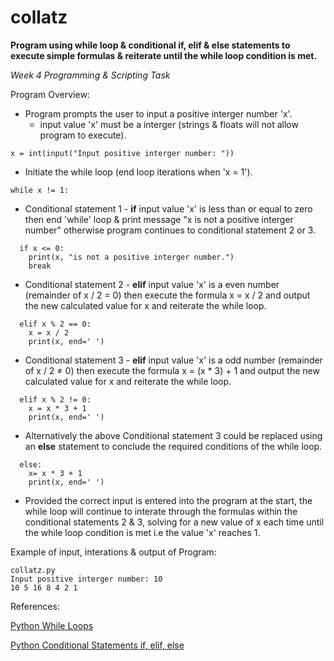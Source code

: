 # collatz
**Program using while loop & conditional if, elif & else statements to execute simple formulas & reiterate until the while loop condition is met.**

*Week 4 Programming & Scripting Task*

Program Overview:
- Program prompts the user to input a positive interger number 'x'.
  - input value 'x' must be a interger (strings & floats will not allow program to execute).
```
x = int(input("Input positive interger number: "))
```
- Initiate the while loop (end loop iterations when 'x = 1').
```
while x != 1:
```
- Conditional statement 1 - **if** input value 'x' is less than or equal to zero then end 'while' loop & print message "x is not a positive interger number" otherwise program continues to conditional statement 2 or 3.
```
  if x <= 0:
    print(x, "is not a positive interger number.")
    break
```
- Conditional statement 2 - **elif** input value 'x' is a even number (remainder of x / 2 = 0) then execute the formula x = x / 2 and output the new calculated value for x and reiterate the while loop.
```    
  elif x % 2 == 0:
    x = x / 2
    print(x, end=' ')
```
- Conditional statement 3 - **elif** input value 'x' is a odd number (remainder of x / 2 ≠ 0) then execute the formula x = (x * 3) + 1 and output the new calculated value for x and reiterate the while loop.
```
  elif x % 2 != 0:
    x = x * 3 + 1
    print(x, end=' ')
```
- Alternatively the above Conditional statement 3 could be replaced using an **else** statement to conclude the required conditions of the while loop.
```
  else:
    x= x * 3 + 1
    print(x, end=' ')
```
- Provided the correct input is entered into the program at the start, the while loop will continue to interate through the formulas within the conditional statements 2 & 3, solving for a new value of x each time until the while loop condition is met i.e the value 'x' reaches 1.  

Example of input, interations & output of Program:
```
collatz.py
Input positive interger number: 10
10 5 16 8 4 2 1
```

References:

[Python While Loops](https://realpython.com/python-while-loop/)

[Python Conditional Statements if, elif, else](https://realpython.com/python-conditional-statements/)
 
